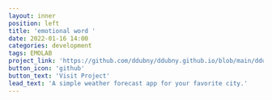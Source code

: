 ```yaml
---
layout: inner
position: left
title: 'emotional word '
date: 2022-01-16 14:00
categories: development
tags: EMOLAB
project_link: 'https://github.com/ddubny/ddubny.github.io/blob/main/ddubny_emoji.png'
button_icon: 'github'
button_text: 'Visit Project'
lead_text: 'A simple weather forecast app for your favorite city.'
---
```

